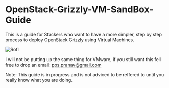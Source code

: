 OpenStack-Grizzly-VM-SandBox-Guide
==================================

This is a guide for Stackers who want to have a more simpler, step by step process to deploy OpenStack Grizzly using Virtual Machines.

![Rofl](https://raw.github.com/dguitarbite/OpenStack-Grizzly-VM-SandBox-Guide/master/Images/fun-graphics.jpg)

I will not be putting up the same thing for VMware, if you still want this fell free to drop an email: pps.pranav@gmail.com

Note: This guide is in progress and is not adviced to be reffered to until you really know what you are doing.
